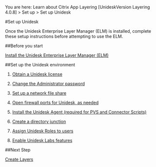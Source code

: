 You are here: Learn about Citrix App Layering [UnideskVersion Layering 4.0.8] > Set up > Set up Unidesk 
#Set up Unidesk 
Once the Unidesk Enterprise Layer Manager (ELM) is installed, complete these setup instructions before attempting to use the ELM. 
##Before you start
[ Install the Unidesk Enterprise Layer Manager (ELM)](get_started_deploy_unidesk_elm_co4)[        ](get_started_deploy_unidesk_elm_co4)
##Set up the Unidesk environment 
<ol>            <li>                <p><a href="get_started_license_co4.htm"> Obtain a Unidesk license</a>                </p>            </li>            <li>                <p><a href="users_admin_password_co4.htm"> Change the Administrator password</a>                </p>            </li>            <li>                <p><a href="get_started_setup_fileshare_co4.htm"> Set up a network file share</a>                </p>            </li>            <li>                <p><a href="system_ports_firewall_co4.htm"> Open firewall ports for Unidesk, as needed</a>                </p>            </li>            <li>                <p><a href="get_started_install_agent_pv4.htm"> Install the Unidesk Agent (required for PVS and Connector Scripts)</a></p>            </li>            <li>                <p><a href="users_dir_service_co4.htm">Create a directory junction </a>                </p>            </li>            <li>                <p><a href="users_admins_assign_role_co4.htm">Assign Unidesk Roles to users</a>                </p>            </li>            <li><a href="labs_enable_co4.htm">  Enable Unidesk Labs features</a>            </li>        </ol>
##Next Step
[Create Layers](landing_layer_co4)[        ](landing_layer_co4)
